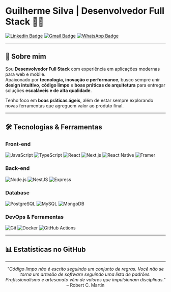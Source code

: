 # Guilherme Silva | Desenvolvedor Full Stack 👨‍💻

[![Linkedin Badge](https://img.shields.io/badge/-Guilherme%20Silva-0077B5?style=flat-square&logo=Linkedin&logoColor=white&link=https://www.linkedin.com/in/guilhermesilvafernandes/)](https://www.linkedin.com/in/guilhermesilvafernandes/)
[![Gmail Badge](https://img.shields.io/badge/-2003silvagui@gmail.com-D14836?style=flat-square&logo=Gmail&logoColor=white&link=mailto:2003silvagui@gmail.com)](mailto:2003silvagui@gmail.com)
[![WhatsApp Badge](https://img.shields.io/badge/-WhatsApp-25D366?style=flat-square&logo=whatsapp&logoColor=white&link=https://contate.me/guisilvadev)](https://contate.me/guisilvadev)

---

## 🚀 Sobre mim  

Sou **Desenvolvedor Full Stack** com experiência em aplicações modernas para web e mobile.  
Apaixonado por **tecnologia, inovação e performance**, busco sempre unir **design intuitivo**, **código limpo** e **boas práticas de arquitetura** para entregar soluções **escaláveis e de alta qualidade**.  

Tenho foco em **boas práticas ágeis**, além de estar sempre explorando novas ferramentas que agreguem valor ao produto final.  

---

## 🛠️ Tecnologias & Ferramentas  

### Front-end  
![JavaScript](https://img.shields.io/badge/-JavaScript-F7DF1E?style=flat-square&logo=javascript&logoColor=black)
![TypeScript](https://img.shields.io/badge/-TypeScript-3178C6?style=flat-square&logo=typescript&logoColor=white)
![React](https://img.shields.io/badge/-React-61DAFB?style=flat-square&logo=react&logoColor=black)
![Next.js](https://img.shields.io/badge/-Next.js-000000?style=flat-square&logo=next.js&logoColor=white)
![React Native](https://img.shields.io/badge/-React%20Native-61DAFB?style=flat-square&logo=react&logoColor=black)
![Framer](https://img.shields.io/badge/-Framer-0055FF?style=flat-square&logo=framer&logoColor=white)

### Back-end  
![Node.js](https://img.shields.io/badge/-Node.js-339933?style=flat-square&logo=node.js&logoColor=white)
![NestJS](https://img.shields.io/badge/-NestJS-E0234E?style=flat-square&logo=nestjs&logoColor=white)
![Express](https://img.shields.io/badge/-Express-000000?style=flat-square&logo=express&logoColor=white)

### Database  
![PostgreSQL](https://img.shields.io/badge/-PostgreSQL-336791?style=flat-square&logo=postgresql&logoColor=white)
![MySQL](https://img.shields.io/badge/-MySQL-4479A1?style=flat-square&logo=mysql&logoColor=white)
![MongoDB](https://img.shields.io/badge/-MongoDB-47A248?style=flat-square&logo=mongodb&logoColor=white)

### DevOps & Ferramentas  
![Git](https://img.shields.io/badge/-Git-F05032?style=flat-square&logo=git&logoColor=white)
![Docker](https://img.shields.io/badge/-Docker-2496ED?style=flat-square&logo=docker&logoColor=white)
![GitHub Actions](https://img.shields.io/badge/-GitHub%20Actions-2088FF?style=flat-square&logo=github-actions&logoColor=white)

---

## 📊 Estatísticas no GitHub  


---

<p align="center">
  <i>"Código limpo não é escrito seguindo um conjunto de regras. Você não se torna um artesão de software seguindo uma lista de padrões.  
  Profissionalismo e artesanato vêm de valores que impulsionam disciplinas."</i>  
  – Robert C. Martin
</p>
